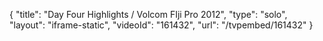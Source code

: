 {
    "title": "Day Four Highlights \/ Volcom FIji Pro 2012",
    "type": "solo",
    "layout": "iframe-static",
    "videoId": "161432",
    "url": "\/tvpembed\/161432"
}